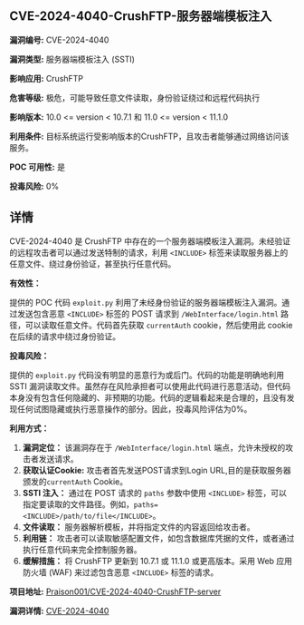 ## CVE-2024-4040-CrushFTP-服务器端模板注入

**漏洞编号:** CVE-2024-4040

**漏洞类型:** 服务器端模板注入 (SSTI)

**影响应用:** CrushFTP

**危害等级:** 极危，可能导致任意文件读取，身份验证绕过和远程代码执行

**影响版本:** 10.0 <= version < 10.7.1 和 11.0 <= version < 11.1.0

**利用条件:** 目标系统运行受影响版本的CrushFTP，且攻击者能够通过网络访问该服务。

**POC 可用性:** 是

**投毒风险:** 0%

## 详情

CVE-2024-4040 是 CrushFTP 中存在的一个服务器端模板注入漏洞。未经验证的远程攻击者可以通过发送特制的请求，利用 `<INCLUDE>` 标签来读取服务器上的任意文件、绕过身份验证，甚至执行任意代码。

**有效性：**

提供的 POC 代码 `exploit.py` 利用了未经身份验证的服务器端模板注入漏洞。通过发送包含恶意 `<INCLUDE>` 标签的 POST 请求到 `/WebInterface/login.html` 路径，可以读取任意文件。代码首先获取 `currentAuth` cookie，然后使用此 cookie 在后续的请求中绕过身份验证。

**投毒风险：**

提供的 `exploit.py` 代码没有明显的恶意行为或后门。代码的功能是明确地利用 SSTI 漏洞读取文件。虽然存在风险承担者可以使用此代码进行恶意活动，但代码本身没有包含任何隐藏的、非预期的功能。代码的逻辑看起来是合理的，且没有发现任何试图隐藏或执行恶意操作的部分。因此，投毒风险评估为0%。

**利用方式：**

1.  **漏洞定位：** 该漏洞存在于 `/WebInterface/login.html` 端点，允许未授权的攻击者发送请求。
2.  **获取认证Cookie:** 攻击者首先发送POST请求到Login URL,目的是获取服务器颁发的`currentAuth` Cookie。
3.  **SSTI 注入：** 通过在 POST 请求的 `paths` 参数中使用 `<INCLUDE>` 标签，可以指定要读取的文件路径。例如，`paths=<INCLUDE>/path/to/file</INCLUDE>`。
4.  **文件读取：** 服务器解析模板，并将指定文件的内容返回给攻击者。
5.  **利用链：** 攻击者可以读取敏感配置文件，如包含数据库凭据的文件，或者通过执行任意代码来完全控制服务器。
6.  **缓解措施：** 将 CrushFTP 更新到 10.7.1 或 11.1.0 或更高版本。采用 Web 应用防火墙 (WAF) 来过滤包含恶意 `<INCLUDE>` 标签的请求。

**项目地址:** [Praison001/CVE-2024-4040-CrushFTP-server](https://github.com/Praison001/CVE-2024-4040-CrushFTP-server)

**漏洞详情:** [CVE-2024-4040](https://nvd.nist.gov/vuln/detail/CVE-2024-4040)